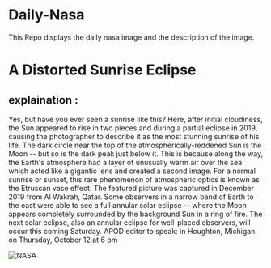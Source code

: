 # Daily-Nasa

This Repo displays the daily nasa image and the description of the image.

<!--NASA-->
# A Distorted Sunrise Eclipse
## explaination :

Yes, but have you ever seen a sunrise like this?  Here, after initial cloudiness, the Sun appeared to rise in two pieces and during a partial eclipse in 2019, causing the photographer to describe it as the most stunning sunrise of his life.  The dark circle near the top of the atmospherically-reddened Sun is the Moon -- but so is the dark peak just below it.  This is because along the way, the Earth's atmosphere had a layer of unusually warm air over the sea which acted like a gigantic lens and created a second image.  For a normal sunrise or sunset, this rare phenomenon of atmospheric optics is known as the Etruscan vase effect. The featured picture was captured in December 2019 from Al Wakrah, Qatar.  Some observers in a narrow band of Earth to the east were able to see a full annular solar eclipse -- where the Moon appears completely surrounded by the background Sun in a ring of fire.  The next solar eclipse, also an annular eclipse for well-placed observers, will occur this coming Saturday.   APOD editor to speak: in Houghton, Michigan on Thursday, October 12 at 6 pm

![NASA](https://apod.nasa.gov/apod/image/2310/DistortedSunrise_Chasiotis_1080.jpg)
<!--/NASA-->